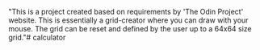 "This is a project created based on requirements by 'The Odin Project' website. This is essentially a grid-creator where you can draw with your mouse. The grid can be reset and defined by the user up to a 64x64 size grid."# calculator
